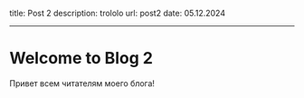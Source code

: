 title: Post 2
description: trololo
url: post2
date: 05.12.2024

-----

# Welcome to Blog 2

Привет всем читателям моего блога!